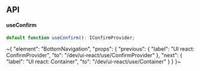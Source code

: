 

## API

#### useConfirm

```ts
default function useConfirm(): IConfirmProvider;
```


~{
  "element": "BottomNavigation",
  "props": {
    "previous": {
      "label": "UI react: ConfirmProvider",
      "to": "/dev/ui-react/use/ConfirmProvider"
    },
    "next": {
      "label": "UI react: Container",
      "to": "/dev/ui-react/use/Container"
    }
  }
}~
